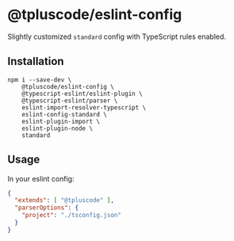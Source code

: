 # @tpluscode/eslint-config

Slightly customized `standard` config with TypeScript rules enabled.

## Installation

```
npm i --save-dev \
    @tpluscode/eslint-config \
    @typescript-eslint/eslint-plugin \
    @typescript-eslint/parser \
    eslint-import-resolver-typescript \
    eslint-config-standard \
    eslint-plugin-import \
    eslint-plugin-node \
    standard
```

## Usage

In your eslint config:

```json
{
  "extends": [ "@tpluscode" ],
  "parserOptions": {
    "project": "./tsconfig.json"
  }
}
```
